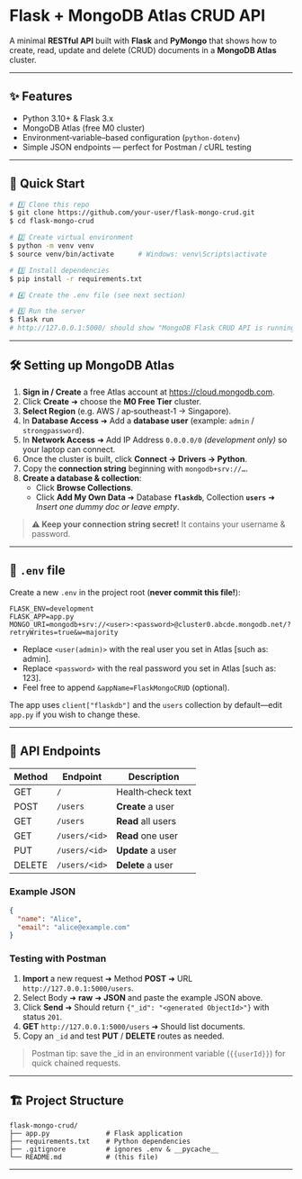 # Flask + MongoDB Atlas CRUD API

A minimal **RESTful API** built with **Flask** and **PyMongo** that shows how to create, read, update and delete (CRUD) documents in a **MongoDB Atlas** cluster.

---

## ✨ Features

- Python 3.10+ & Flask 3.x
- MongoDB Atlas (free M0 cluster)
- Environment‑variable–based configuration (`python‑dotenv`)
- Simple JSON endpoints — perfect for Postman / cURL testing

---

## 🚀 Quick Start

```bash
# 1️⃣ Clone this repo
$ git clone https://github.com/your‑user/flask-mongo-crud.git
$ cd flask-mongo-crud

# 2️⃣ Create virtual environment
$ python -m venv venv
$ source venv/bin/activate      # Windows: venv\Scripts\activate

# 3️⃣ Install dependencies
$ pip install -r requirements.txt

# 4️⃣ Create the .env file (see next section)

# 5️⃣ Run the server
$ flask run
# http://127.0.0.1:5000/ should show "MongoDB Flask CRUD API is running!"
```

---

## 🛠️ Setting up MongoDB Atlas

1. **Sign in / Create** a free Atlas account at <https://cloud.mongodb.com>.
2. Click **Create** ➜ choose the **M0 Free Tier** cluster.
3. **Select Region** (e.g. AWS / ap‑southeast‑1 → Singapore).
4. In **Database Access** ➜ Add a **database user** (example: `admin` / `strongpassword`).
5. In **Network Access** ➜ Add IP Address `0.0.0.0/0` *(development only)* so your laptop can connect.
6. Once the cluster is built, click **Connect → Drivers → Python**.
7. Copy the **connection string** beginning with `mongodb+srv://…`.
8. **Create a database & collection**:
   - Click **Browse Collections**.
   - Click **Add My Own Data** ➜ Database **`flaskdb`**, Collection **`users`** ➜ *Insert one dummy doc or leave empty*.

> **⚠️ Keep your connection string secret!** It contains your username & password.

---

## 🔑 `.env` file

Create a new `.env` in the project root (**never commit this file!**):

```env
FLASK_ENV=development
FLASK_APP=app.py
MONGO_URI=mongodb+srv://<user>:<password>@cluster0.abcde.mongodb.net/?retryWrites=true&w=majority
```

- Replace `<user(admin)>` with the real user you set in Atlas [such as: admin].
- Replace `<password>` with the real password you set in Atlas [such as: 123].
- Feel free to append `&appName=FlaskMongoCRUD` (optional).

The app uses `client["flaskdb"]` and the `users` collection by default—edit `app.py` if you wish to change these.

---

## 📡 API Endpoints

| Method | Endpoint             | Description              |
|--------|----------------------|--------------------------|
| GET    | `/`                  | Health‑check text        |
| POST   | `/users`             | **Create** a user        |
| GET    | `/users`             | **Read** all users       |
| GET    | `/users/<id>`        | **Read** one user        |
| PUT    | `/users/<id>`        | **Update** a user        |
| DELETE | `/users/<id>`        | **Delete** a user        |

### Example JSON

```json
{
  "name": "Alice",
  "email": "alice@example.com"
}
```

### Testing with Postman

1. **Import** a new request ➜ Method **POST** ➜ URL `http://127.0.0.1:5000/users`.
2. Select Body ➜ **raw** ➜ **JSON** and paste the example JSON above.
3. Click **Send** ➜ Should return `{"_id": "<generated ObjectId>"}` with status `201`.
4. **GET** `http://127.0.0.1:5000/users` ➜ Should list documents.
5. Copy an `_id` and test **PUT** / **DELETE** routes as needed.

> Postman tip: save the _id in an environment variable (`{{userId}}`) for quick chained requests.

---

## 🏗 Project Structure

```
flask-mongo-crud/
├── app.py              # Flask application
├── requirements.txt    # Python dependencies
├── .gitignore          # ignores .env & __pycache__
└── README.md           # (this file)
```

---
